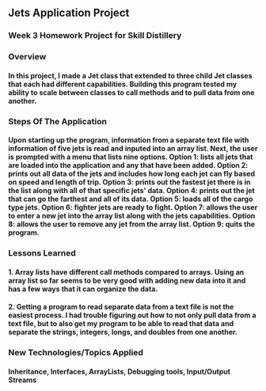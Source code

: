 ## Jets Application Project

### Week 3 Homework Project for Skill Distillery

### Overview

#### In this project, I made a Jet class that extended to three child Jet classes that each had different capabilities. Building this program tested my ability to scale between classes to call methods and to pull data from one another.

### Steps Of The Application

#### Upon starting up the program, information from a separate text file with information of five jets is read and inputed into an array list. Next, the user is prompted with a menu that lists nine options. Option 1: lists all jets that are loaded into the application and any that have been added. Option 2: prints out all data of the jets and includes how long each jet can fly based on speed and length of trip. Option 3: prints out the fastest jet there is in the list along with all of that specific jets' data. Option 4: prints out the jet that can go the farthest and all of its data. Option 5: loads all of the cargo type jets. Option 6: fighter jets are ready to fight. Option 7: allows the user to enter a new jet into the array list along with the jets capabilities. Option 8: allows the user to remove any jet from the array list. Option 9: quits the program.

### Lessons Learned

#### 1. Array lists have different call methods compared to arrays. Using an array list so far seems to be very good with adding new data into it and has a few ways that it can organize the data.

#### 2. Getting a program to read separate data from a text file is not the easiest process. I had trouble figuring out how to not only pull data from a text file, but to also get my program to be able to read that data and separate the strings, integers, longs, and doubles from one another.


### New Technologies/Topics Applied

#### Inheritance, Interfaces, ArrayLists, Debugging tools, Input/Output Streams
